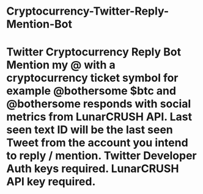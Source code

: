 # Cryptocurrency-Twitter-Reply-Mention-Bot
# Twitter Cryptocurrency Reply Bot Mention my @ with a cryptocurrency ticket symbol for example @bothersome $btc and @bothersome responds with social metrics from LunarCRUSH API.  Last seen text ID will be the last seen Tweet from the account you intend to reply / mention.   Twitter Developer Auth keys required.  LunarCRUSH API key required. 
